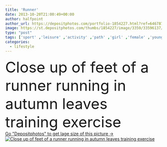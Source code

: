 ```yaml
---
title: 'Runner'
date: 2013-10-20T21:00:49+00:00
author: halfpoint
author_url: https://depositphotos.com/portfolio-1854227.html?ref=64678756
image: https://st.depositphotos.com/thumbs/1854227/image/3359/33596137/api_thumb_450.jpg?forcejpeg=true
type: "post"
tags: ['sport' ,'leisure' ,'activity' ,'path' ,'girl' ,'female' ,'young' ,'feet' ,'people' ,'park' ,'sun' ,'vitality' ,'nature' ,'outdoor' ,'autumn' ,'up' ,'action' ,'sunshine' ,'energy' ,'close' ,'health' ,'healthy' ,'fall' ,'walking' ,'road' ,'pink' ,'motion' ,'active' ,'legs' ,'woman' ,'fingers' ,'lifestyle' ,'body' ,'fit' ,'fitness' ,'exercise' ,'in' ,'run' ,'walk' ,'outside' ,'athlete' ,'shoes' ,'running' ,'runner' ,'training' ,'Tying' ,'athletic' ,'workout' ,'not' ,'trainers' ]
categories: 
  - lifestyle
---
```

<div aling="center">
            <font size="60"> Close up of feet of a runner running in autumn leaves training exercise</font>   
</div>
<div>
    <a href='https://st.depositphotos.com/thumbs/1854227/image/3359/33596137/api_thumb_450.jpg?forcejpeg=true?ref=64678756' target=_blank > Go "Depositphotos" to get lage size of this picture ->
        <img href='https://st.depositphotos.com/thumbs/1854227/image/3359/33596137/api_thumb_450.jpg?forcejpeg=true?ref=64678756' src='https://st.depositphotos.com/1854227/3359/i/950/depositphotos_33596137-stock-photo-runner.jpg?forcejpeg=true' alt='Close up of feet of a runner running in autumn leaves training exercise' >
    </a>
</div>

